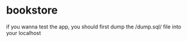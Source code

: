 # bookstore 
if you wanna test the app, you should first dump the /dump.sql/ file into your localhost
